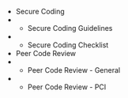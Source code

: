 * Secure Coding
* * Secure Coding Guidelines
* * Secure Coding Checklist
* Peer Code Review
* * Peer Code Review - General
* * Peer Code Review - PCI
